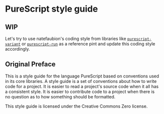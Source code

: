 # PureScript style guide

## WIP

Let's try to use natefaubion's coding style from libraries like [`purescript-variant`](https://github.com/natefaubion/purescript-variant) or [`purescript-run`](https://github.com/natefaubion/purescript-run) as a reference pint and update this coding style accordingly.

## Original Preface

This is a style guide for the language PureScript based on conventions used in
its core libraries. A style guide is a set of conventions about how to write
code for a project. It is easier to read a project's source code when it all has
a consistent style. It is easier to contribute code to a project when there is
no question as to how something should be formatted.

This style guide is licensed under the Creative Commons Zero license.
